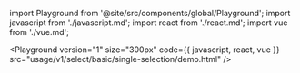 import Playground from '@site/src/components/global/Playground';
import javascript from './javascript.md';
import react from './react.md';
import vue from './vue.md';

<Playground
  version="1"
  size="300px"
  code={{ javascript, react, vue }}
  src="usage/v1/select/basic/single-selection/demo.html"
/>
